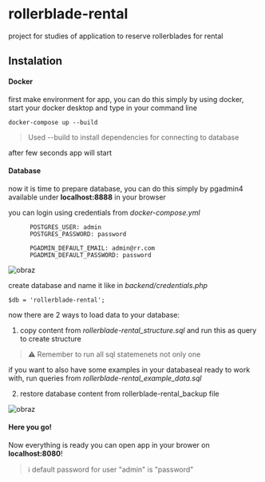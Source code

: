 # rollerblade-rental

project for studies of application to reserve rollerblades for rental

## Instalation

#### Docker

first make environment for app, you can do this simply by using docker, start your docker desktop and type in your command line

```
docker-compose up --build
```

> Used --build to install dependencies for connecting to database

after few seconds app will start

#### Database

now it is time to prepare database, you can do this simply by pgadmin4 available under **localhost:8888** in your browser

you can login using credentials from _docker-compose.yml_

```
      POSTGRES_USER: admin
      POSTGRES_PASSWORD: password

      PGADMIN_DEFAULT_EMAIL: admin@rr.com
      PGADMIN_DEFAULT_PASSWORD: password
```

![obraz](https://github.com/user-attachments/assets/5d9b1b92-89af-4398-93ad-99c21da7120e)

create database and name it like in _backend/credentials.php_

```
$db = 'rollerblade-rental';
```

now there are 2 ways to load data to your database:

1. copy content from _rollerblade-rental_structure.sql_ and run this as query to create structure

> ⚠️ Remember to run all sql statemenets not only one

if you want to also have some examples in your databaseal ready to work with, run queries from _rollerblade-rental_example_data.sql_

2. restore database content from rollerblade-rental_backup file

![obraz](https://github.com/user-attachments/assets/6e2d3fbf-62ea-471f-8f01-d3f72a5bc3fa)

#### Here you go!

Now everything is ready you can open app in your brower on **localhost:8080**!

> ℹ️ default password for user "admin" is "password"
